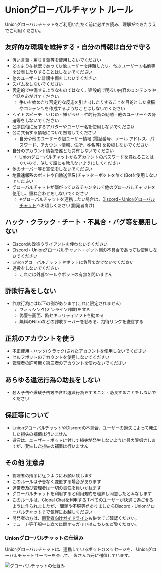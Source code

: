 # Unionグローバルチャット ルール

Unionグローバルチャットをご利用いただく前に必ずお読み、理解ができたうえでご利用ください。

## 友好的な環境を維持する・自分の情報は自分で守る

- 汚い言葉・罵り言葉等を使用しないでください
- どのような状況であっても他ユーザーを非難したり、他のユーザーの名前等を公表したりすることはしないでください
- 他のユーザーに誹謗中傷をしないでください
- スパムをしないでください
- 否定的で中傷するようなものではなく、建設的で明るい内容のコンテンツや会話を心がけてください
  - 争いを始めたり否定的な反応を引き出したりすることを目的とした投稿やコンテンツを作成するようなことはしないでください
- ヘイトスピーチ・いじめ・嫌がらせ・性的行為の勧誘・他のユーザーへの脅迫等をしないでください
- 公序良俗に反するアバターやユーザー名を使用しないでください
- 公に共有する情報について熟考してください
  - 自分や他のユーザーの個ユーザー情報 (電話番号、メール アドレス、パスワード、アカウント情報、住所、姓名等) を投稿しないでください
- 自分のアカウント情報を誰とも共有しないでください
  - Unionグローバルチャットからアカウントのパスワードを尋ねることはないので、決して誰にも教えないようにしてください
- 他のサーバー等を宣伝をしないでください
- 地震速報系のボットや自動送信系(チャッターボットを除く)Botを使用しないでください
- グローバルチャットが繋がっているチャンネルで他のグローバルチャットを使用し、重ね合わせをしないでください
  - ※グローバルチャットを連携したい場合は、[Discord - Unionグローバルチャット](https://discord.gg/4RjVCeDsBf)へお越しください(開発者向け)

## ハック・クラック・チート・不具合・バグ等を悪用しない

- Discordの改造クライアントを使わないでください
- Discord・Unionグローバルチャット・ボット側の不具合であっても使用しないでください
- Unionグローバルチャットやボットに負荷をかけないでください
- 連投をしないでください
  - これには外部ツールやボットの有無を問いません

## 詐欺行為をしない

- 詐欺行為には以下の例があります(これに限定されません)
  - フィッシング(オンライン詐欺)をする
  - 偽警告画面、偽セキュリティソフトを勧める
  - 無料のNitroなどの詐欺サーバーを勧める、招待リンクを送信する

## 正規のアカウントを使う

- 不正使用・ハック(クラック)されたアカウントを使用しないでください
- セルフボットのアカウントを使用しないでください
- 管理者の許可無く第三者のアカウントを使わないでください

## あらゆる違法行為の助長をしない

- 殺人予告や爆破予告等を含む違法行為をすること・助長することをしないでください

## 保証等について

- UnionグローバルチャットやDiscordの不具合、ユーザーの過失によって発生した損失の補償は行いません
- 運営は、ユーザー・ボットに対して損失が発生しないように最大限努力しますが、発生した損失の補償は行いません

## その他 注意点

- 管理者の指示に従うようにお願い致します
- このルールは予告なく変更する場合があります
- 運営者及び管理者は一切の責任を負いかねます
- グローバルチャットを利用すると利用規約を理解し同意したとみなします
- このルールは、Global Chatを利用するすべてのユーザーが快適に過ごせるように作られましたが、 問題や不服等がありましたら[Discord - Unionグローバルチャット](https://discord.gg/4RjVCeDsBf)まで気軽にお越しください
- 開発者の方は、[開発者向けガイドライン](/guideline_for_developers.md)も併せてご確認ください。
- ミュート等不服申し立てに関するガイドは[こちら](/guide_of_petition.md)をご覧ください。

### Unionグローバルチャットの仕組み

Unionグローバルチャットは、連携しているボットのメッセージを、
Unionグローバルチャットサーバーを介して、
皆さんの元に送信しています。

![グローバルチャットの仕組み](assets/whats_gchat_v3.gif "グローバルチャットの仕組み")

